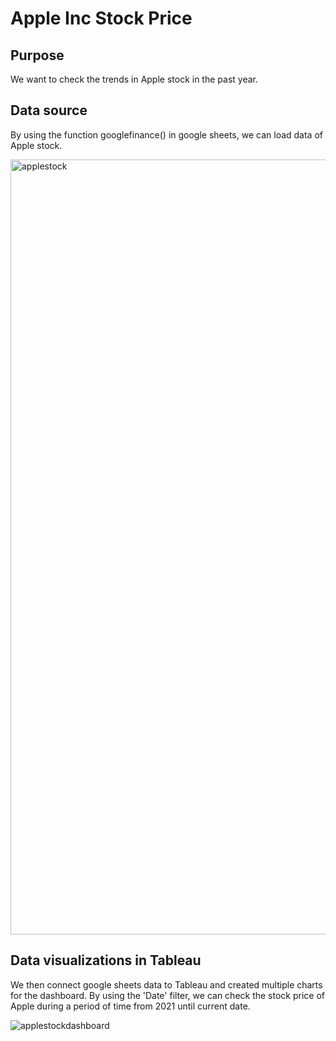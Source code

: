 # Apple Inc Stock Price

## Purpose
We want to check the trends in Apple stock in the past year. 

## Data source
By using the function googlefinance() in google sheets, we can load data of Apple stock. 

<img width="1240" alt="applestock" src="https://user-images.githubusercontent.com/103335114/202590616-0c9b0154-5a5f-4ac5-9030-6eff0af63def.png">

## Data visualizations in Tableau
We then connect google sheets data to Tableau and created multiple charts for the dashboard. By using the 'Date' filter, 
we can check the stock price of Apple during a period of time from 2021 until current date.

![applestockdashboard](https://user-images.githubusercontent.com/103335114/202591434-16f29a9d-fff3-4f56-9339-33c983e18b0c.png)
